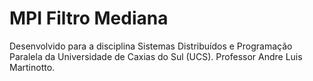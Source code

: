 # MPI Filtro Mediana

Desenvolvido para a disciplina Sistemas Distribuídos e Programação Paralela da Universidade de Caxias do Sul (UCS). Professor Andre Luis Martinotto.
